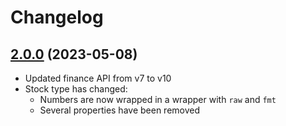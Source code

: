 # Changelog

## [2.0.0](https://github.com/luiz-chagas/stock-info/compare/v1.6.4...v2.0.0) (2023-05-08)

- Updated finance API from v7 to v10
- Stock type has changed:
  - Numbers are now wrapped in a wrapper with `raw` and `fmt`
  - Several properties have been removed
